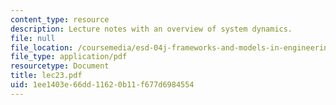 ```yaml
---
content_type: resource
description: Lecture notes with an overview of system dynamics.
file: null
file_location: /coursemedia/esd-04j-frameworks-and-models-in-engineering-systems-engineering-system-design-spring-2007/1ee1403e66dd11620b11f677d6984554_lec23.pdf
file_type: application/pdf
resourcetype: Document
title: lec23.pdf
uid: 1ee1403e-66dd-1162-0b11-f677d6984554
---
```

